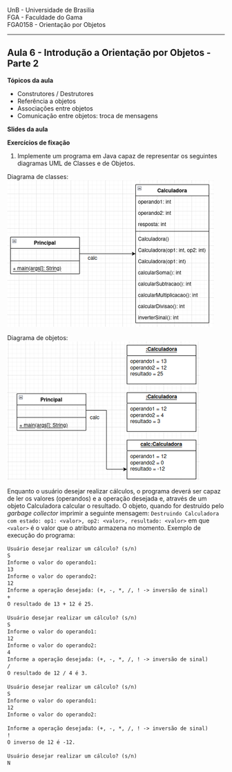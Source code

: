 UnB - Universidade de Brasilia  
FGA - Faculdade do Gama  
FGA0158 - Orientação por Objetos

---

## Aula 6 - Introdução a Orientação por Objetos - Parte 2

**Tópicos da aula**

- Construtores / Destrutores
- Referência a objetos
- Associações entre objetos
- Comunicação entre objetos: troca de mensagens


**Slides da aula**




**Exercícios de fixação**

1. Implemente um programa em Java capaz de representar os seguintes diagramas
   UML de Classes e de Objetos.  

Diagrama de classes:  
![Exercicio 1](exercicio1.png)  

Diagrama de objetos:  
![Exercicio 1](exercicio1_diag_objetos.png)

Enquanto o usuário desejar realizar cálculos, o
programa deverá ser capaz de ler os valores (operandos) e a operação desejada e,
através de um objeto Calculadora calcular o resultado. O objeto, quando for
destruído pelo _garbage collector_ imprimir a seguinte mensagem: ```Destruindo
Calculadora com estado: op1: <valor>, op2: <valor>, resultado: <valor>``` em
que ```<valor>``` é o valor que o atributo armazena no momento. Exemplo de
execução do programa:  
```
Usuário desejar realizar um cálculo? (s/n)
S
Informe o valor do operando1: 
13
Informe o valor do operando2: 
12
Informe a operação desejada: (+, -, *, /, ! -> inversão de sinal)
+
O resultado de 13 + 12 é 25.

Usuário desejar realizar um cálculo? (s/n)
S
Informe o valor do operando1: 
12
Informe o valor do operando2: 
4
Informe a operação desejada: (+, -, *, /, ! -> inversão de sinal)
/
O resultado de 12 / 4 é 3.

Usuário desejar realizar um cálculo? (s/n)
S
Informe o valor do operando1: 
12
Informe o valor do operando2: 

Informe a operação desejada: (+, -, *, /, ! -> inversão de sinal)
!
O inverso de 12 é -12.

Usuário desejar realizar um cálculo? (s/n)
N
```


